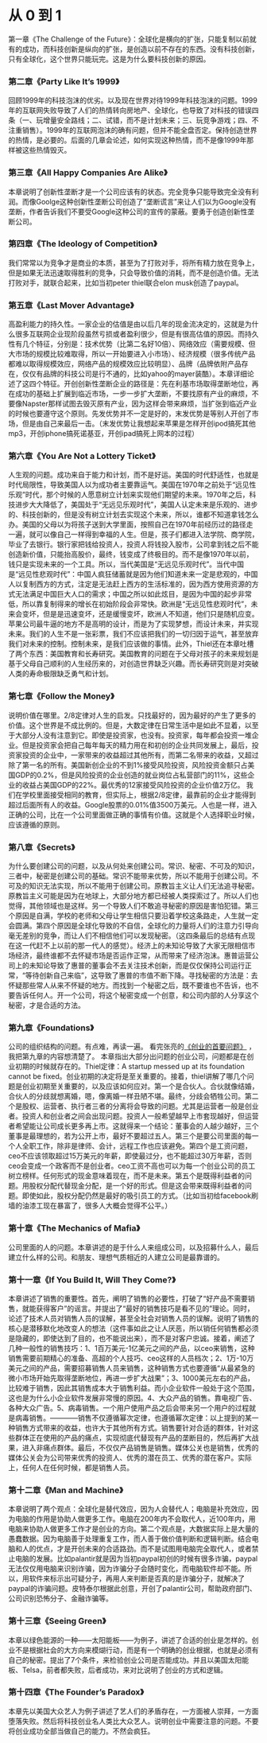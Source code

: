 从 0 到 1
===

第一章《The Challenge of the Future》：全球化是横向的扩张，只能复制以前就有的成功，而科技创新是纵向的扩张，是创造以前不存在的东西。没有科技创新，只有全球化，这个世界只能玩完。这是为什么要科技创新的原因。

### 第二章《Party Like It’s 1999》

回顾1999年的科技泡沫的优劣。以及现在世界对待1999年科技泡沫的问题。1999年的互联网失败导致了人们的热情转向房地产、全球化，也导致了对科技的错误四条（一、玩增量安全路线；二、试错，而不是计划未来；三、玩竞争游戏；四、不注重销售）。1999年的互联网泡沫的确有问题，但并不能全盘否定。保持创造世界的热情，是必要的。后面的几章会论述，如何实现这种热情，而不是像1999年那样被这些热情毁灭。

### 第三章《All Happy Companies Are Alike》

本章说明了创新性垄断才是一个公司应该有的状态。完全竞争只能导致完全没有利润。而像Goolge这种创新性垄断公司创造了“垄断谎言”来让人们以为Google没有垄断，作者告诉我们不要受Google这种公司的宣传的蒙蔽。要勇于创造创新性垄断公司。

### 第四章《The Ideology of Competition》

我们常常以为竞争才是商业的本质，甚至为了打败对手，将所有精力放在竞争上，但是如果无法迅速取得胜利的竞争，只会导致价值的消耗，而不是创造价值。无法打败对手，就联合起来，比如当初peter thiel联合elon musk创造了paypal。

### 第五章《Last Mover Advantage》

高盈利能力的持久性。一家企业的估值是由以后几年的现金流决定的，这就是为什么很多互联网企业现阶段虽然亏损或者盈利很少，但是有很高估值的原因。而持久性有几个特征，分别是：技术优势（比第二名好10倍）、网络效应（需要规模、但大市场的规模比较难取得，所以一开始要进入小市场）、经济规模（很多传统产品都难以取得规模效应，网络产品的规模效应比较明显）、品牌（品牌依附产品存在，仅仅有品牌的科技公司是行不通的，比如yahoo的mayer装酷）。本章详细论述了这四个特征。开创创新性垄断企业的路径是：先在利基市场取得垄断地位，再在成功的基础上扩展到临近市场，一步一步扩大垄断，不要找原有产业的麻烦，不要像Napster那样试图去毁灭原有产业，因为这样会带来麻烦，当扩张到临近产业的时候也要遵守这个原则。先发优势并不一定是好的，末发优势是等别人开创了市场，但是由自己来最后一击。（末发优势让我想起来苹果是怎样开创ipod搞死其他mp3，开创iphone搞死诺基亚，开创ipad搞死上网本的过程）

### 第六章《You Are Not a Lottery Ticket》

人生观的问题。成功来自于能力和计划，而不是好运。美国的时代舒适性，也就是时代局限性，导致美国人以为成功者主要靠运气。美国在1970年之前处于“远见性乐观”时代，那个时候的人愿意树立计划来实现他们期望的未来。1970年之后，科技进步大大降低了，美国处于“无远见乐观时代”，美国人认定未来是乐观的、进步的、科技创新的，但是没有树立计划去实现这个未来，所以，谁都不知道拿钱怎么办。美国的父母以为将孩子送到大学里面，按照自己在1970年前经历过的路径走一遍，就可以像自己一样得到幸福的人生。但是，孩子们都进入法学院、商学院，毕业了去银行。银行家把钱给投资人，投资人将钱投入股市，公司拿到钱之后不能创造新价值，只能抬高股价，最终，钱变成了终极目的。而不是像1970年以前，钱只是实现未来的一个工具。所以，当代美国是“无远见乐观时代”。当代中国是“远见性悲观时代”：中国人疯狂储蓄就是因为他们知道未来一定是悲观的，中国人以复制西方的方式，注定是无法赶上西方的生活标准的，因为西方使用资源的方式无法满足中国巨大人口的需求；中国之所以如此炫目，是因为中国的起步非常低，所以靠复制得来的增长在初始阶段会非常快。欧洲是“无远见性悲观时代”，未来会变坏，但是是迅速变坏，还是缓慢变坏，欧洲人不知道，他们只是随机应变。苹果公司最牛逼的地方不是高明的设计，而是为了实现梦想，而设计未来，并实现未来。我们的人生不是一张彩票，我们不应该把我们的一切归因于运气，甚至放弃我们对未来的控制。控制未来，是我们应该做的事情。此外，Thiel还在本章吐槽了两个东西：美国教育和长寿研究。美国教育的问题在于父母对孩子的未来规划是基于父母自己顺利的人生经历来的，对创造世界缺乏兴趣。而长寿研究则是对突破人类的寿命极限缺乏勇气和计划。


### 第七章《Follow the Money》

说明价值在哪里。2/8定律对人生的启发。只找最好的，因为最好的产生了更多的价值。这个世界是不成比例的。但是，大数定律在日常生活中是如此不显着，以至于大部分人没有注意到它。即使是投资家，也没有。投资家，每年都会投资一堆企业。但是投资家会把自己每年每天的精力用在和初创的企业共同发展上，最后，投资家投资的企业中，一家带来的收益超过其他所有，而第二名带来的收益，又超过除了第一名的所有。美国新创企业的不到1%接受风险投资，风险投资金额只占美国GDP的0.2%，但是风险投资的企业创造的就业岗位占私营部门的11%，这些企业的收益占美国GDP的22%。最优秀的12家接受风险投资的企业价值2万亿。
我们在学校里面接受相同的教育，但实际上，根据2/8定律，最靠前的企业才能得到超过后面所有人的收益。Google股票的0.01%值3500万美元。人也是一样，进入正确的公司，比在一个公司里面做正确的事情有价值。这就是个人选择职业时候，应该遵循的原则。

### 第八章《Secrets》

为什么要创建公司的问题，以及从何处来创建公司。常识、秘密、不可及的知识，三者中，秘密是创建公司的基础。常识不能带来优势，所以不能用于创建公司。不可及的知识无法实现，所以不能用于创建公司。原教旨主义让人们无法追寻秘密。原教旨主义可能是因为在地球上，大部分地方都已经被人类探索过了。所以人们也觉得，其他领域也是这样。另一个导致人们不敢追寻秘密的原因是害怕犯错。第三个原因是自满，学校的老师和父母让学生相信只要沿着学校这条路走，人生就一定会圆满。第四个原因是全球化导致的不自信，全球化的力量将人们的注意力引导向毫无差别的竞争，而让人们不相信他们可以发现秘密。（这四条最后的总结有点现在这一代赶不上以前的那一代人的感觉）。经济上的未知论导致了大家无限相信市场经济，最终谁都不去怀疑市场是否运作正常，从而带来了经济泡沫。惠普运营公司上的未知论导致了惠普的董事会不去关注技术创新，而是仅仅保持公司运行正常，“等待创新自己来临”，这导致了惠普的市值不断下降。寻找秘密的方法是：去怀疑那些常人从来不怀疑的地方。而找到一个秘密之后，既不要谁也不告诉，也不要告诉任何人。开一个公司，将这个秘密变成一个创意，和公司内部的人分享这个秘密，才是合适的方法。


### 第九章《Foundations》

公司的组织结构的问题。有点难，再读一遍。
看完张亮的[《创业的首要问题》](http://zhuanlan.zhihu.com/imike/19878922) ，我把第九章的内容想清楚了。
本章指出大部分出问题的创业公司，问题都是在创业初期的时候就存在的。Thiel定律：A startup messed up at its foundation cannot be fixed。创业初期的决定将是至关重要的。接着，thiel讲解了哪几个问题是创业初期至关重要的，以及应该如何应对。第一个是合伙人。合伙就像结婚，合伙人的分歧就想离婚，嗯，像离婚一样丑陋不堪。最终，分歧会牺牲公司。第二个是股权、运营者、执行者三者的分离将会导致的问题。尤其是运营者一般是创业者。投资人和创业者之间会出现问题。投资人一般希望越早上市套现越好，但运营者希望能让公司成长更多再上市。这就得来一个结论：董事会的人越少越好，三个董事是最理想的，若为公开上市，最好不要超过五人。第三个是要公司里面的每一个人全职工作，除非是律师、会计，远程工作也应该避免。第四个是工资问题，ceo不应该领取超过15万美元的年薪，即使最过分，也不能超过30万年薪，否则ceo会变成一个政客而不是创业者。ceo工资不高也可以为每一个创业公司的员工树立榜样。任何形式的现金意味着现在，而不是未来。第五个是既得利益者的问题。用股权分配代替现金分配，是一个好的形式。但是这会带来既得利益者的问题。即使如此，股权分配仍然是最好的吸引员工的方式。（比如当初给facebook刷墙的油漆工现在暴富了，很多人大概会觉得不公平。）


### 第十章《The Mechanics of Mafia》

公司里面的人的问题。本章讲述的是于什么人来组成公司，以及招募什么人，最后建立什么样的公司。和朋友、理想气质相近的人建立公司是最靠谱的。

### 第十一章《If You Build It, Will They Come?》

本章讲述了销售的重要性。首先，阐明了销售的必要性，打破了“好产品不需要销售，就能获得客户”的谣言。并提出了“最好的销售技巧是看不见的”理论。同时，论述了技术人员对销售人员的误解，甚至全社会对销售人员的误解。说明了销售的核心是潜移默化地改变人的想法（这件事如此之让人厌恶，所以销任何销售都必须是隐藏的，即使达到了目的，也不能说出来），而不是对客户忠诚。接着，阐述了几种一般性的销售技巧：1、1百万美元-1亿美元之间的产品，以ceo来销售，这种销售需要前期精心的准备、高超的个人技巧、ceo这样的人员档次；2、1万-10万美元之间的产品，需要招募销售人员来销售，这种销售方式也要遵循“从最紧急的微小市场开始先取得垄断地位，再进一步扩大战果”；3、1000美元左右的产品，比较难于销售，因此其销售成本大于销售利益。而小企业软件一般处于这个范围，这也是为什么小企业软件发展非常慢的原因。4、大众产品的销售。靠电视广告、各种大众广告。5、病毒销售。一个用户使用产品之后会带来另一个用户的过程就是病毒销售。————销售不仅遵循幂次定律，也遵循幂次定律：以上提到的某一种销售方式带来的收益，也许大于其他所有方式。销售要针对合适的群体，针对这些群体正在使用的产品的痛点，实现彻底代替现有产品的垄断目的，然后再扩大战果，进入非痛点群体。最后，不仅仅产品销售是销售。媒体公关也是销售，优秀的媒体公关会为公司带来优秀的投资人、优秀的潜在员工、优秀的潜在客户。实际上，任何人在任何时候，都是销售人员。

### 第十二章《Man and Machine》

本章说明了两个观点：全球化是替代效应，因为人会替代人；电脑是补充效应，因为电脑的作用是协助人做更多工作。电脑在200年内不会取代人，近100年内，用电脑来协助人做更多工作才是创业的方向。第二个观点是，大数据实际上是大量的愚蠢数据。因为电脑善于处理重复工作，而人善于做价值判断和逻辑判断。结合电脑和人的优点，才是开创未来的合适路劲。而不是试图用电脑完全取代人，或者禁止电脑的发展。比如palantir就是因为当初paypal初创的时候有很多诈骗，paypal无法仅仅用电脑来识别诈骗，因为诈骗分子会随时变化，而电脑软件却不能。所以，用软件来标示出可疑分子，再用人来判断是否真的是诈骗分子，就解决了paypal的诈骗问题。皮特泰尔根据此创意，开创了palantir公司，帮助政府部门、公司识别恐怖分子、金融诈骗等。

### 第十三章《Seeing Green》

本章以绿色能源的一种——太阳能板——为例子，讲述了合适的创业是怎样的。创业不是根据社会的大方向来模煳行动，而是有一个明确的创业根据，也就是必须有自己的秘密。提出了7个条件，来检验创业公司是否能成功。并且以美国太阳能板、Telsa，前者都失败，后者成功，来对比说明了创业的方式和逻辑。

### 第十四章《The Founder’s Paradox》

本章先以美国大众艺人为例子讲述了艺人们的矛盾存在，一方面被人崇拜，一方面堕落失败。然后将科技创业名人类比大众艺人。说明创业中需要注意的问题。不要将创业成功全部当做自己的能力。不然会疯狂。 
